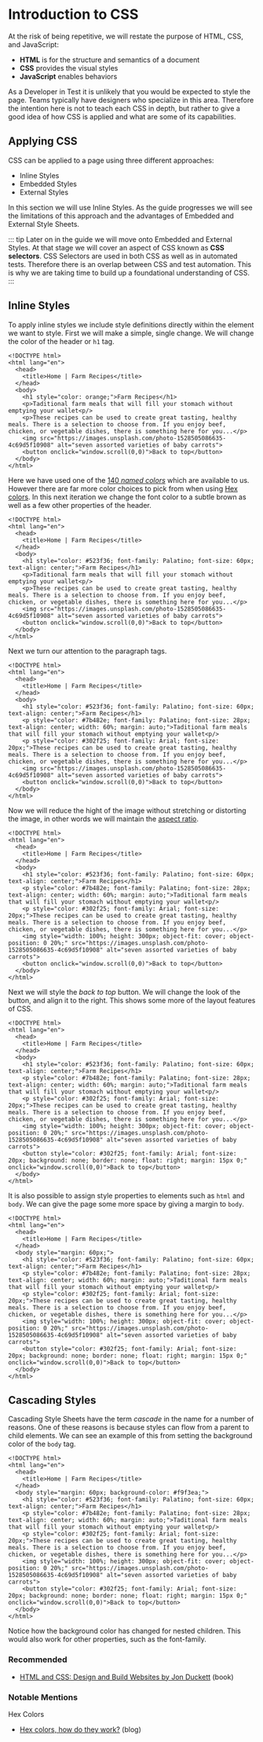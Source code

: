 # Introduction to CSS

At the risk of being repetitive, we will restate the purpose of HTML, CSS, and JavaScript:

* **HTML** is for the structure and semantics of a document
* **CSS** provides the visual styles
* **JavaScript** enables behaviors

As a Developer in Test it is unlikely that you would be expected to style the page. Teams typically have designers who specialize in this area. Therefore the intention here is not to teach each CSS in depth, but rather to give a good idea of how CSS is applied and what are some of its capabilities.

## Applying CSS

CSS can be applied to a page using three different approaches:
* Inline Styles
* Embedded Styles
* External Styles

In this section we will use Inline Styles. As the guide progresses we will see the limitations of this approach and the advantages of Embedded and External Style Sheets.

::: tip
Later on in the guide we will move onto Embedded and External Styles. At that stage we will cover an aspect of CSS known as **CSS selectors**. CSS Selectors are used in both CSS as well as in automated tests. Therefore there is an overlap between CSS and test automation. This is why we are taking time to build up a foundational understanding of CSS.
:::

## Inline Styles

To apply inline styles we include style definitions directly within the element we want to style. First we will make a simple, single change. We will change the color of the header or `h1` tag.

```html{7}
<!DOCTYPE html>
<html lang="en">
  <head>
    <title>Home | Farm Recipes</title>
  </head>
  <body>
    <h1 style="color: orange;">Farm Recipes</h1>
    <p>Taditional farm meals that will fill your stomach without emptying your wallet<p/>
    <p>These recipes can be used to create great tasting, healthy meals. There is a selection to choose from. If you enjoy beef, chicken, or vegetable dishes, there is something here for you...</p>
    <img src="https://images.unsplash.com/photo-1528505086635-4c69d5f10908" alt="seven assorted varieties of baby carrots">
    <button onclick="window.scroll(0,0)">Back to top</button>
  </body>
</html>
```

Here we have used one of the [140 _named colors_](https://htmlcolorcodes.com/color-names/) which are available to us. However there are far more color choices to pick from when using [Hex colors](https://hackernoon.com/hex-colors-how-do-they-work-d8cb935ac0f). In this next iteration we change the font color to a subtle brown as well as a few other properties of the header.

```html{7}
<!DOCTYPE html>
<html lang="en">
  <head>
    <title>Home | Farm Recipes</title>
  </head>
  <body>
    <h1 style="color: #523f36; font-family: Palatino; font-size: 60px; text-align: center;">Farm Recipes</h1>
    <p>Taditional farm meals that will fill your stomach without emptying your wallet<p/>
    <p>These recipes can be used to create great tasting, healthy meals. There is a selection to choose from. If you enjoy beef, chicken, or vegetable dishes, there is something here for you...</p>
    <img src="https://images.unsplash.com/photo-1528505086635-4c69d5f10908" alt="seven assorted varieties of baby carrots">
    <button onclick="window.scroll(0,0)">Back to top</button>
  </body>
</html>
```

Next we turn our attention to the paragraph tags.

```html{8,9}
<!DOCTYPE html>
<html lang="en">
  <head>
    <title>Home | Farm Recipes</title>
  </head>
  <body>
    <h1 style="color: #523f36; font-family: Palatino; font-size: 60px; text-align: center;">Farm Recipes</h1>
    <p style="color: #7b482e; font-family: Palatino; font-size: 28px; text-align: center; width: 60%; margin: auto;">Taditional farm meals that will fill your stomach without emptying your wallet<p/>
    <p style="color: #302f25; font-family: Arial; font-size: 20px;">These recipes can be used to create great tasting, healthy meals. There is a selection to choose from. If you enjoy beef, chicken, or vegetable dishes, there is something here for you...</p>
    <img src="https://images.unsplash.com/photo-1528505086635-4c69d5f10908" alt="seven assorted varieties of baby carrots">
    <button onclick="window.scroll(0,0)">Back to top</button>
  </body>
</html>
```

Now we will reduce the hight of the image without stretching or distorting the image, in other words we will maintain the [aspect ratio](https://en.wikipedia.org/wiki/Aspect_ratio_(image)).

```html{10}
<!DOCTYPE html>
<html lang="en">
  <head>
    <title>Home | Farm Recipes</title>
  </head>
  <body>
    <h1 style="color: #523f36; font-family: Palatino; font-size: 60px; text-align: center;">Farm Recipes</h1>
    <p style="color: #7b482e; font-family: Palatino; font-size: 28px; text-align: center; width: 60%; margin: auto;">Taditional farm meals that will fill your stomach without emptying your wallet<p/>
    <p style="color: #302f25; font-family: Arial; font-size: 20px;">These recipes can be used to create great tasting, healthy meals. There is a selection to choose from. If you enjoy beef, chicken, or vegetable dishes, there is something here for you...</p>
    <img style="width: 100%; height: 300px; object-fit: cover; object-position: 0 20%;" src="https://images.unsplash.com/photo-1528505086635-4c69d5f10908" alt="seven assorted varieties of baby carrots">
    <button onclick="window.scroll(0,0)">Back to top</button>
  </body>
</html>
```

Next we will style the _back to top_ button. We will change the look of the button, and align it to the right. This shows some more of the layout features of CSS.

```html{10}
<!DOCTYPE html>
<html lang="en">
  <head>
    <title>Home | Farm Recipes</title>
  </head>
  <body>
    <h1 style="color: #523f36; font-family: Palatino; font-size: 60px; text-align: center;">Farm Recipes</h1>
    <p style="color: #7b482e; font-family: Palatino; font-size: 28px; text-align: center; width: 60%; margin: auto;">Taditional farm meals that will fill your stomach without emptying your wallet<p/>
    <p style="color: #302f25; font-family: Arial; font-size: 20px;">These recipes can be used to create great tasting, healthy meals. There is a selection to choose from. If you enjoy beef, chicken, or vegetable dishes, there is something here for you...</p>
    <img style="width: 100%; height: 300px; object-fit: cover; object-position: 0 20%;" src="https://images.unsplash.com/photo-1528505086635-4c69d5f10908" alt="seven assorted varieties of baby carrots">
    <button style="color: #302f25; font-family: Arial; font-size: 20px; background: none; border: none; float: right; margin: 15px 0;" onclick="window.scroll(0,0)">Back to top</button>
  </body>
</html>
```

It is also possible to assign style properties to elements such as `html` and `body`. We can give the page some more space by giving a margin to `body`.

```html{6}
<!DOCTYPE html>
<html lang="en">
  <head>
    <title>Home | Farm Recipes</title>
  </head>
  <body style="margin: 60px;">
    <h1 style="color: #523f36; font-family: Palatino; font-size: 60px; text-align: center;">Farm Recipes</h1>
    <p style="color: #7b482e; font-family: Palatino; font-size: 28px; text-align: center; width: 60%; margin: auto;">Taditional farm meals that will fill your stomach without emptying your wallet<p/>
    <p style="color: #302f25; font-family: Arial; font-size: 20px;">These recipes can be used to create great tasting, healthy meals. There is a selection to choose from. If you enjoy beef, chicken, or vegetable dishes, there is something here for you...</p>
    <img style="width: 100%; height: 300px; object-fit: cover; object-position: 0 20%;" src="https://images.unsplash.com/photo-1528505086635-4c69d5f10908" alt="seven assorted varieties of baby carrots">
    <button style="color: #302f25; font-family: Arial; font-size: 20px; background: none; border: none; float: right; margin: 15px 0;" onclick="window.scroll(0,0)">Back to top</button>
  </body>
</html>
```


## Cascading Styles

Cascading Style Sheets have the term _cascade_ in the name for a number of reasons. One of these reasons is because styles can flow from a parent to child elements. We can see an example of this from setting the background color of the `body` tag.

```html{6}
<!DOCTYPE html>
<html lang="en">
  <head>
    <title>Home | Farm Recipes</title>
  </head>
  <body style="margin: 60px; background-color: #f9f3ea;">
    <h1 style="color: #523f36; font-family: Palatino; font-size: 60px; text-align: center;">Farm Recipes</h1>
    <p style="color: #7b482e; font-family: Palatino; font-size: 28px; text-align: center; width: 60%; margin: auto;">Taditional farm meals that will fill your stomach without emptying your wallet<p/>
    <p style="color: #302f25; font-family: Arial; font-size: 20px;">These recipes can be used to create great tasting, healthy meals. There is a selection to choose from. If you enjoy beef, chicken, or vegetable dishes, there is something here for you...</p>
    <img style="width: 100%; height: 300px; object-fit: cover; object-position: 0 20%;" src="https://images.unsplash.com/photo-1528505086635-4c69d5f10908" alt="seven assorted varieties of baby carrots">
    <button style="color: #302f25; font-family: Arial; font-size: 20px; background: none; border: none; float: right; margin: 15px 0;" onclick="window.scroll(0,0)">Back to top</button>
  </body>
</html>
```

Notice how the background color has changed for nested children. This would also work for other properties, such as the font-family.

### Recommended

- [HTML and CSS: Design and Build Websites by Jon Duckett](https://www.wiley.com/en-us/HTML+and+CSS%3A+Design+and+Build+Websites-p-9781118008188) (book)

### Notable Mentions

Hex Colors
- [Hex colors, how do they work?](https://hackernoon.com/hex-colors-how-do-they-work-d8cb935ac0f) (blog)
